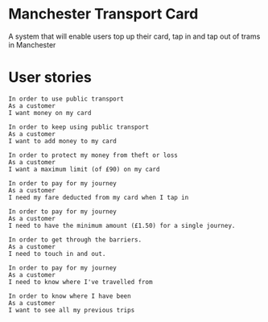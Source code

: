 # Manchester Transport Card

A system that will enable users top up their card, tap in and tap out of trams in Manchester

# User stories

```
In order to use public transport
As a customer
I want money on my card

```

```
In order to keep using public transport
As a customer
I want to add money to my card
```

```
In order to protect my money from theft or loss
As a customer
I want a maximum limit (of £90) on my card
```

```
In order to pay for my journey
As a customer
I need my fare deducted from my card when I tap in
```

```
In order to pay for my journey
As a customer
I need to have the minimum amount (£1.50) for a single journey.
```

```
In order to get through the barriers.
As a customer
I need to touch in and out.
```

```
In order to pay for my journey
As a customer
I need to know where I've travelled from
```

```
In order to know where I have been
As a customer
I want to see all my previous trips
```